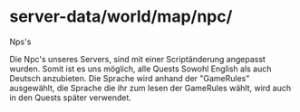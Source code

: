 server-data/world/map/npc/
===========

Nps's

Die Npc's unseres Servers, sind mit einer Scriptänderung angepasst wurden.
Somit ist es uns möglich, alle Quests Sowohl English als auch Deutsch anzubieten.
Die Sprache wird anhand der "GameRules" ausgewählt, die Sprache die ihr zum lesen der GameRules
wählt, wird auch in den Quests später verwendet.
